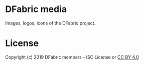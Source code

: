 # DFabric media

Images, logos, icons of the DFabric project.

# License

Copyright (c) 2019 DFabric members - ISC License or [CC BY 4.0](https://creativecommons.org/licenses/by/4.0/)
